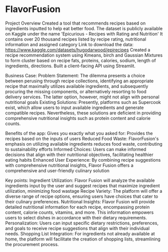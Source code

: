 # FlavorFusion

Project Overview
Created a tool that recommends recipes based on ingredients inputted to help eat better food.
The dataset is publicly available on Kaggle under the name 'Epicurious - Recipes with Rating and Nutrition' It contains over 20 thousand recipes listed by recipe rating, nutritional information and assigned category Link to download the data: https://www.kaggle.com/datasets/hugodarwood/epirecipes
Created a recipe recommendation system using Kmeans, birch and Gaussian Mixtures to form cluster based on recipe fats, proteins, calories, sodium, length of ingredients, directions.
Built a client-facing API using Streamlit.

Business Case:
Problem Statement: The dilemma presents a choice between perusing through recipe collections, identifying an appropriate recipe that maximally utilizes available ingredients, and subsequently procuring the missing components, or alternatively resorting to food delivery services. The latter option, however, might not align with personal nutritional goals
Existing Solutions: Presently, platforms such as Supercook exist, which allow users to input available ingredients and generate compatible recipes. Nevertheless, these solutions are deficient in providing comprehensive nutritional insights such as protein content and calorie counts.

Benefits of the app:
Gives you exactly what you asked for: Provides the recipes based on the inputs of users
Reduced Food Waste: FlavorFusion's emphasis on utilizing available ingredients reduces food waste, contributing to sustainability efforts
Informed Choices: Users can make informed decisions that align with their nutritional objectives, facilitating healthier eating habits
Enhanced User Experience: By combining recipe suggestions with comprehensive nutritional insights, Flavor Fusion offers a comprehensive and user-friendly culinary solution

Key points:
Ingredient Utilization: Flavor Fusion will analyze the available ingredients input by the user and suggest recipes that maximize ingredient utilization, minimizing food wastage
Recipe Variety: The platform will offer a diverse range of recipe options, ensuring users have choices that cater to their culinary preferences.
Nutritional Insights: Flavor Fusion will provide detailed nutritional information for each recipe, encompassing protein content, calorie counts, vitamins, and more. This information empowers users to select dishes in accordance with their dietary requirements.
Personalization: Users can input specific dietary restrictions, preferences, and goals to receive recipe suggestions that align with their individual needs.
Shopping List Integration: For ingredients not already available at home, the platform will facilitate the creation of shopping lists, streamlining the procurement process.




